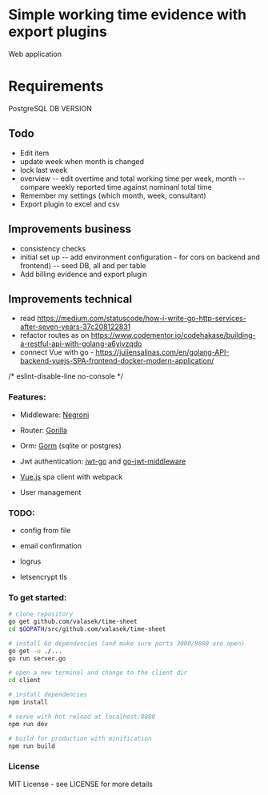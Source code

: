 # Simple working time evidence with export plugins
Web application

# Requirements
PostgreSQL DB VERSION

## Todo
- Edit item
- update week when month is changed
- lock last week
- overview
-- edit overtime and total working time per week, month
-- compare weekly reported time against nominanl total time
- Remember my settings (which month, week, consultant)
- Export plugin to excel and csv

## Improvements business
- consistency checks
- initial set up
-- add environment configuration - for cors on backend and frontend)
-- seed DB, all and per table
- Add billing evidence and export plugin

## Improvements technical
- read https://medium.com/statuscode/how-i-write-go-http-services-after-seven-years-37c208122831
- refactor routes as on https://www.codementor.io/codehakase/building-a-restful-api-with-golang-a6yivzqdo
- connect Vue with go - https://juliensalinas.com/en/golang-API-backend-vuejs-SPA-frontend-docker-modern-application/

/* eslint-disable-line no-console */

### Features:
- Middleware: [Negroni](https://github.com/urfave/negroni)

- Router: [Gorilla](https://github.com/gorilla/mux)

- Orm: [Gorm](https://github.com/jinzhu/gorm) (sqlite or postgres)

- Jwt authentication: [jwt-go](https://github.com/dgrijalva/jwt-go) and [go-jwt-middleware](https://github.com/auth0/go-jwt-middleware)

- [Vue.js](https://vuejs.org/) spa client with webpack

- User management

### TODO:
- config from file

- email confirmation

- logrus

- letsencrypt tls

### To get started:

``` bash
# clone repository
go get github.com/valasek/time-sheet
cd $GOPATH/src/github.com/valasek/time-sheet

# install Go dependencies (and make sure ports 3000/8080 are open)
go get -u ./... 
go run server.go

# open a new terminal and change to the client dir
cd client

# install dependencies
npm install

# serve with hot reload at localhost:8080
npm run dev

# build for production with minification
npm run build
```

### License

MIT License  - see LICENSE for more details